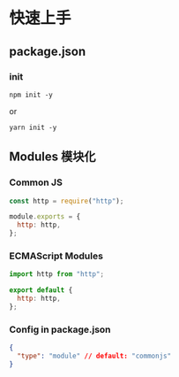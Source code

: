 # 快速上手

## package.json

### init

```shell
npm init -y
```

or

```shell
yarn init -y
```

## Modules 模块化

### Common JS

```javascript
const http = require("http");

module.exports = {
  http: http,
};
```

### ECMAScript Modules

```javascript
import http from "http";

export default {
  http: http,
};
```

### Config in package.json

```json
{
  "type": "module" // default: "commonjs"
}
```
